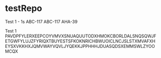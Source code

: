 # testRepo

Test 1 - 1s
ABC-117
ABC-117
AHA-39

Test 1
PAVDPFYLERXEEPCOYVMVXSNUAQUUTODXHMOKCBORLDALSNQSQWJFETGWFYLUJZFYRIQXTBUYESTSFKOKNRICHBWUOICLNCJSLSTXMVAFXHEYSXVKKHXJQMVWAYVQVLJYQEKKJPPHHHJDUASQDSXEMMSWLZYOOMCQX